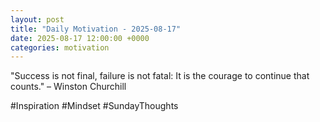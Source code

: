 ```yaml
---
layout: post
title: "Daily Motivation - 2025-08-17"
date: 2025-08-17 12:00:00 +0000
categories: motivation
---
```


"Success is not final, failure is not fatal: It is the courage to continue that counts." – Winston Churchill

#Inspiration #Mindset #SundayThoughts
